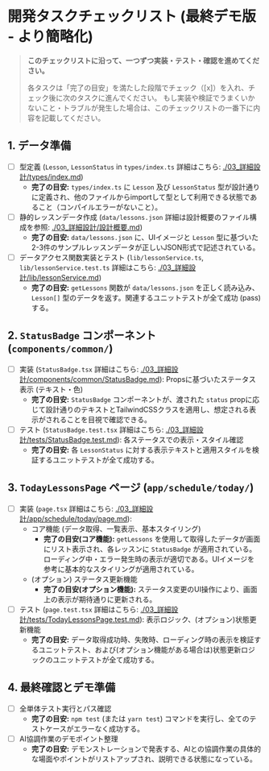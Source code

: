 # 開発タスクチェックリスト (最終デモ版 - より簡略化)

> **このチェックリストに沿って、一つずつ実装・テスト・確認を進めてください。**
> 
> 各タスクは「完了の目安」を満たした段階でチェック（[x]）を入れ、チェック後に次のタスクに進んでください。
> もし実装や検証でうまくいかないこと・トラブルが発生した場合は、このチェックリストの一番下に内容を記載してください。

## 1. データ準備
- [ ] 型定義 (`Lesson`, `LessonStatus` in `types/index.ts` 詳細はこちら: [./03_詳細設計/types/index.md](./03_詳細設計/types/index.md))
    - **完了の目安:** `types/index.ts` に `Lesson` 及び `LessonStatus` 型が設計通りに定義され、他のファイルからimportして型として利用できる状態であること（コンパイルエラーがないこと）。
- [ ] 静的レッスンデータ作成 (`data/lessons.json` 詳細は設計概要のファイル構成を参照: [./03_詳細設計/設計概要.md](./03_詳細設計/設計概要.md#1-全体ファイル構成とコンポーネント設計の概要))
    - **完了の目安:** `data/lessons.json` に、UIイメージと `Lesson` 型に基づいた2-3件のサンプルレッスンデータが正しいJSON形式で記述されている。
- [ ] データアクセス関数実装とテスト (`lib/lessonService.ts`, `lib/lessonService.test.ts` 詳細はこちら: [./03_詳細設計/lib/lessonService.md](./03_詳細設計/lib/lessonService.md))
    - **完了の目安:** `getLessons` 関数が `data/lessons.json` を正しく読み込み、`Lesson[]` 型のデータを返す。関連するユニットテストが全て成功 (pass) する。

## 2. `StatusBadge` コンポーネント (`components/common/`)
- [ ] 実装 (`StatusBadge.tsx` 詳細はこちら: [./03_詳細設計/components/common/StatusBadge.md](./03_詳細設計/components/common/StatusBadge.md)): Propsに基づいたステータス表示 (テキスト・色)
    - **完了の目安:** `StatusBadge` コンポーネントが、渡された `status` propに応じて設計通りのテキストとTailwindCSSクラスを適用し、想定される表示がされることを目視で確認できる。
- [ ] テスト (`StatusBadge.test.tsx` 詳細はこちら: [./03_詳細設計/tests/StatusBadge.test.md](./03_詳細設計/tests/StatusBadge.test.md)): 各ステータスでの表示・スタイル確認
    - **完了の目安:** 各 `LessonStatus` に対する表示テキストと適用スタイルを検証するユニットテストが全て成功する。

## 3. `TodayLessonsPage` ページ (`app/schedule/today/`)
- [ ] 実装 (`page.tsx` 詳細はこちら: [./03_詳細設計/app/schedule/today/page.md](./03_詳細設計/app/schedule/today/page.md)):
    - コア機能 (データ取得、一覧表示、基本スタイリング)
        - **完了の目安(コア機能):** `getLessons` を使用して取得したデータが画面にリスト表示され、各レッスンに `StatusBadge` が適用されている。ローディング中・エラー発生時の表示が適切である。UIイメージを参考に基本的なスタイリングが適用されている。
    - (オプション) ステータス更新機能
        - **完了の目安(オプション機能):** ステータス変更のUI操作により、画面上の表示が期待通りに更新される。
- [ ] テスト (`page.test.tsx` 詳細はこちら: [./03_詳細設計/tests/TodayLessonsPage.test.md](./03_詳細設計/tests/TodayLessonsPage.test.md)): 表示ロジック、(オプション)状態更新機能
    - **完了の目安:** データ取得成功時、失敗時、ローディング時の表示を検証するユニットテスト、および(オプション機能がある場合は)状態更新ロジックのユニットテストが全て成功する。

## 4. 最終確認とデモ準備
- [ ] 全単体テスト実行とパス確認
    - **完了の目安:** `npm test` (または `yarn test`) コマンドを実行し、全てのテストケースがエラーなく成功する。
- [ ] AI協調作業のデモポイント整理
    - **完了の目安:** デモンストレーションで発表する、AIとの協調作業の具体的な場面やポイントがリストアップされ、説明できる状態になっている。